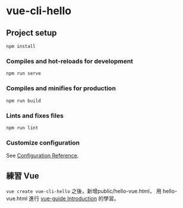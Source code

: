# vue-cli-hello

## Project setup
```
npm install
```

### Compiles and hot-reloads for development
```
npm run serve
```

### Compiles and minifies for production
```
npm run build
```

### Lints and fixes files
```
npm run lint
```

### Customize configuration
See [Configuration Reference](https://cli.vuejs.org/config/).

## 練習 Vue
`vue create vue-cli-hello` 之後，新增public/hello-vue.html，
用 hello-vue.html 進行 [vue-guide Introduction](https://vuejs.org/v2/guide/) 的學習。

